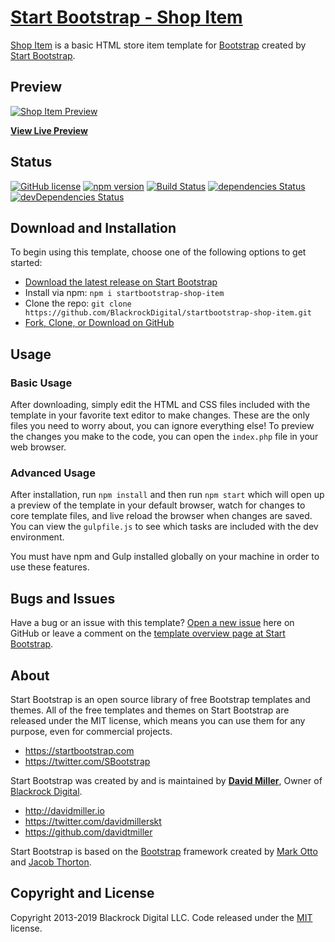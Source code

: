 # [Start Bootstrap - Shop Item](https://startbootstrap.com/template-overviews/shop-item/)

[Shop Item](http://startbootstrap.com/template-overviews/shop-item/) is a basic HTML store item template for [Bootstrap](http://getbootstrap.com/) created by [Start Bootstrap](http://startbootstrap.com/).

## Preview

[![Shop Item Preview](https://startbootstrap.com/assets/img/templates/shop-item.jpg)](https://blackrockdigital.github.io/startbootstrap-shop-item/)

**[View Live Preview](https://blackrockdigital.github.io/startbootstrap-shop-item/)**

## Status

[![GitHub license](https://img.shields.io/badge/license-MIT-blue.svg)](https://raw.githubusercontent.com/BlackrockDigital/startbootstrap-shop-item/master/LICENSE)
[![npm version](https://img.shields.io/npm/v/startbootstrap-shop-item.svg)](https://www.npmjs.com/package/startbootstrap-shop-item)
[![Build Status](https://travis-ci.org/BlackrockDigital/startbootstrap-shop-item.svg?branch=master)](https://travis-ci.org/BlackrockDigital/startbootstrap-shop-item)
[![dependencies Status](https://david-dm.org/BlackrockDigital/startbootstrap-shop-item/status.svg)](https://david-dm.org/BlackrockDigital/startbootstrap-shop-item)
[![devDependencies Status](https://david-dm.org/BlackrockDigital/startbootstrap-shop-item/dev-status.svg)](https://david-dm.org/BlackrockDigital/startbootstrap-shop-item?type=dev)

## Download and Installation

To begin using this template, choose one of the following options to get started:
* [Download the latest release on Start Bootstrap](https://startbootstrap.com/template-overviews/shop-item/)
* Install via npm: `npm i startbootstrap-shop-item`
* Clone the repo: `git clone https://github.com/BlackrockDigital/startbootstrap-shop-item.git`
* [Fork, Clone, or Download on GitHub](https://github.com/BlackrockDigital/startbootstrap-shop-item)

## Usage

### Basic Usage

After downloading, simply edit the HTML and CSS files included with the template in your favorite text editor to make changes. These are the only files you need to worry about, you can ignore everything else! To preview the changes you make to the code, you can open the `index.php` file in your web browser.

### Advanced Usage

After installation, run `npm install` and then run `npm start` which will open up a preview of the template in your default browser, watch for changes to core template files, and live reload the browser when changes are saved. You can view the `gulpfile.js` to see which tasks are included with the dev environment.

You must have npm and Gulp installed globally on your machine in order to use these features.

## Bugs and Issues

Have a bug or an issue with this template? [Open a new issue](https://github.com/BlackrockDigital/startbootstrap-shop-item/issues) here on GitHub or leave a comment on the [template overview page at Start Bootstrap](http://startbootstrap.com/template-overviews/shop-item/).

## About

Start Bootstrap is an open source library of free Bootstrap templates and themes. All of the free templates and themes on Start Bootstrap are released under the MIT license, which means you can use them for any purpose, even for commercial projects.

* https://startbootstrap.com
* https://twitter.com/SBootstrap

Start Bootstrap was created by and is maintained by **[David Miller](http://davidmiller.io/)**, Owner of [Blackrock Digital](http://blackrockdigital.io/).

* http://davidmiller.io
* https://twitter.com/davidmillerskt
* https://github.com/davidtmiller

Start Bootstrap is based on the [Bootstrap](http://getbootstrap.com/) framework created by [Mark Otto](https://twitter.com/mdo) and [Jacob Thorton](https://twitter.com/fat).

## Copyright and License

Copyright 2013-2019 Blackrock Digital LLC. Code released under the [MIT](https://github.com/BlackrockDigital/startbootstrap-shop-item/blob/gh-pages/LICENSE) license.

